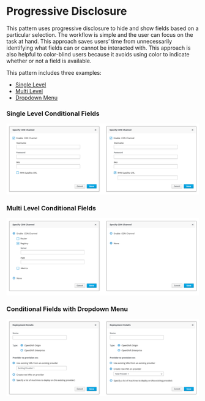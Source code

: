 # Progressive Disclosure

This pattern uses progressive disclosure to hide and show fields based on a particular selection. The workflow is simple and the user can focus on the task at hand. This approach saves users’ time from unnecessarily identifying what fields can or cannot be interacted with. This approach is also helpful to color-blind users because it avoids using color to indicate whether or not a field is available.

This pattern includes three examples:

* [Single Level](#single_level)
* [Multi Level](#multi_level)
* [Dropdown Menu](#dropdown)


### Single Level Conditional Fields <a id="single_level"></a>
![Image of single level conditional fields](./img/progressive-disclosure-example1.png)

### Multi Level Conditional Fields <a id="dropdown"></a>
![Image of multi level conditional fields](./img/progressive-disclosure-example2.png)

### Conditional Fields with Dropdown Menu <a id="multi_level"></a>
![Image of conditional fields with dropdown menu](./img/progressive-disclosure-example3.png)
